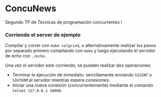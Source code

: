 # ConcuNews
Segundo TP de Técnicas de programación concurrentes I



### Corriendo el server de ejemplo

Compilar y correr con `make valgrind`, o alternativamente realizar los pasos por separado primero compilando con `make` y luego ejecutando el servidor de echo con `./echo`.

Una vez el servidor esté corriendo, se pueden realizar dos operaciones:

- Terminar la ejecución de inmediato: sencillamente enviando `SIGINT`  o `SIGTERM` al servidor mientras espera conexiones.
- Iniciar una nueva conexión (concurrentemente) mediante el comando `telnet 127.0.0.1 16000`.